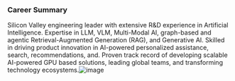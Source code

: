 

### Career Summary

Silicon Valley engineering leader with extensive R&D experience in Artificial Intelligence. Expertise in LLM, VLM, Multi-Modal AI, graph-based and agentic Retrieval-Augmented Generation (RAG), and Generative AI. Skilled in driving product innovation in AI-powered personalized assistance, search, recommendations, and. Proven track record of developing scalable AI-powered GPU based solutions, leading global teams, and transforming technology ecosystems.![image](https://github.com/user-attachments/assets/082eee4d-f92a-4b7c-819e-949527cec263)
 

